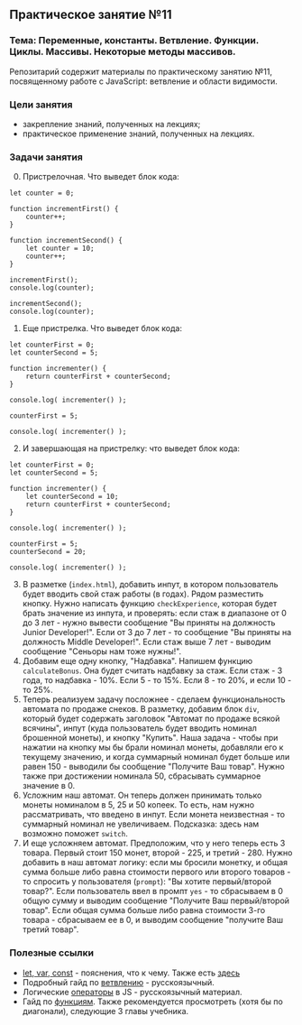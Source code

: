 ## Практическое занятие №11

### Тема: Переменные, константы. Ветвление. Функции. Циклы. Массивы. Некоторые методы массивов.

Репозитарий содержит материалы по практическому занятию №11, посвященному работе с JavaScript: ветвление и области видимости.

### Цели занятия
- закрепление знаний, полученных на лекциях;
- практическое применение знаний, полученных на лекциях.

### Задачи занятия
0. Пристрелочная. Что выведет блок кода:
```
let counter = 0;

function incrementFirst() {
    counter++;
}

function incrementSecond() {
    let counter = 10;
    counter++;
}

incrementFirst();
console.log(counter);

incrementSecond();
console.log(counter);
```

1. Еще пристрелка. Что выведет блок кода:
```
let counterFirst = 0;
let counterSecond = 5;

function incrementer() {
    return counterFirst + counterSecond;
}

console.log( incrementer() );

counterFirst = 5;

console.log( incrementer() );
```

2. И завершающая на пристрелку: что выведет блок кода:
```
let counterFirst = 0;
let counterSecond = 5;

function incrementer() {
    let counterSecond = 10;
    return counterFirst + counterSecond;
}

console.log( incrementer() );

counterFirst = 5;
counterSecond = 20;

console.log( incrementer() );
```

3. В разметке (`index.html`), добавить инпут, в котором пользователь будет вводить свой стаж работы (в годах). Рядом разместить кнопку. Нужно написать функцию `checkExperience`, которая будет брать значение из инпута, и проверять: если стаж в диапазоне от 0 до 3 лет - нужно вывести сообщение "Вы приняты на должность Junior Developer!". Если от 3 до 7 лет - то сообщение "Вы приняты на должность Middle Developer!". Если стаж выше 7 лет - выводим сообщение "Сеньоры нам тоже нужны!".
4. Добавим еще одну кнопку, "Надбавка". Напишем функцию `calculateBonus`. Она будет считать надбавку за стаж. Если стаж - 3 года, то надбавка - 10%. Если 5 - то 15%. Если 8 - то 20%, и если 10 - то 25%.
5. Теперь реализуем задачу посложнее - сделаем функциональность автомата по продаже снеков. В разметку, добавим блок `div`, который будет содержать заголовок "Автомат по продаже всякой всячины", инпут (куда пользователь будет вводить номинал брошенной монеты), и кнопку "Купить". Наша задача - чтобы при нажатии на кнопку мы бы брали номинал монеты, добавляли его к текущему значению, и когда суммарный номинал будет больше или равен 150 - выводили бы сообщение "Получите Ваш товар". Нужно также при достижении номинала 50, сбрасывать суммарное значение в 0.
6. Усложним наш автомат. Он теперь должен принимать только монеты номиналом в 5, 25 и 50 копеек. То есть, нам нужно рассматривать, что введено в инпут. Если монета неизвестная - то суммарный номинал не увеличиваем. Подсказка: здесь нам возможно поможет `switch`.
7. И еще усложняем автомат. Предположим, что у него теперь есть 3 товара. Первый стоит 150 монет, второй - 225, и третий - 280. Нужно добавить в наш автомат логику: если мы бросили монетку, и общая сумма больше либо равна стоимости первого или второго товаров - то спросить у пользователя (`prompt`): "Вы хотите первый/второй товар?". Если пользователь ввел в промпт `yes` - то сбрасываем в 0 общую сумму и выводим сообщение "Получите Ваш первый/второй товар". Если общая сумма больше либо равна стоимости 3-го товара - сбрасываем ее в 0, и выводим сообщение "получите Ваш третий товар".

### Полезные ссылки
 - [let, var, const](https://medium.com/nuances-of-programming/%D0%B2-%D1%87%D1%91%D0%BC-%D1%80%D0%B0%D0%B7%D0%BD%D0%B8%D1%86%D0%B0-%D0%BC%D0%B5%D0%B6%D0%B4%D1%83-var-let-%D0%B8-const-%D0%B2-javascript-3084bfe9f7a3) - пояснения, что к чему. Также есть [здесь](https://learn.javascript.ru/let-const)
 - Подробный гайд по [ветвлению](https://learn.javascript.ru/ifelse) - русскоязычный.
 - Логические [операторы](https://learn.javascript.ru/logical-operators) в JS - русскоязычный материал.
 - Гайд по [функциям](https://learn.javascript.ru/function-basics). Также рекомендуется просмотреть (хотя бы по диагонали), следующие 3 главы учебника.